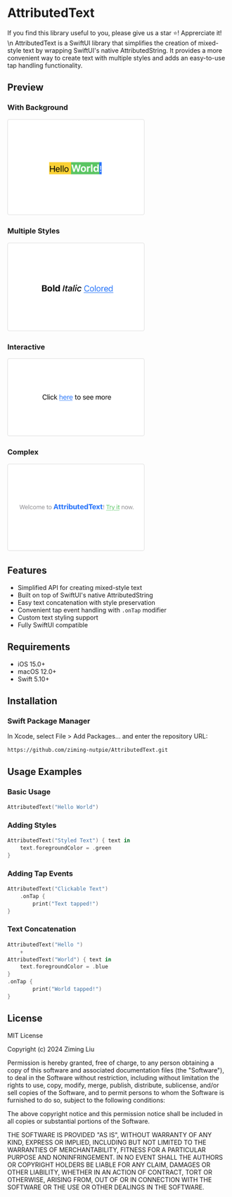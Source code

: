 # AttributedText

If you find this library useful to you, please give us a star ⭐️! Apprerciate it! \n
AttributedText is a SwiftUI library that simplifies the creation of mixed-style text by wrapping SwiftUI's native AttributedString. It provides a more convenient way to create text with multiple styles and adds an easy-to-use tap handling functionality.

## Preview

### With Background
<img src="assets/With Background.png" width="300" style="border: 1px solid #ddd; border-radius: 4px; padding: 5px; background: white;">

### Multiple Styles
<img src="assets/Multiple Styles.png" width="300" style="border: 1px solid #ddd; border-radius: 4px; padding: 5px; background: white;">

### Interactive
<img src="assets/Tappable.png" width="300" style="border: 1px solid #ddd; border-radius: 4px; padding: 5px; background: white;">

### Complex
<img src="assets/Mixed.png" width="300" style="border: 1px solid #ddd; border-radius: 4px; padding: 5px; background: white;">

## Features

- Simplified API for creating mixed-style text
- Built on top of SwiftUI's native AttributedString
- Easy text concatenation with style preservation
- Convenient tap event handling with `.onTap` modifier
- Custom text styling support
- Fully SwiftUI compatible

## Requirements

- iOS 15.0+
- macOS 12.0+
- Swift 5.10+

## Installation

### Swift Package Manager

In Xcode, select File > Add Packages... and enter the repository URL:

```
https://github.com/ziming-nutpie/AttributedText.git
```

## Usage Examples

### Basic Usage

```swift
AttributedText("Hello World")
```

### Adding Styles

```swift
AttributedText("Styled Text") { text in
    text.foregroundColor = .green
}
```

### Adding Tap Events

```swift
AttributedText("Clickable Text")
    .onTap {
        print("Text tapped!")
}
```

### Text Concatenation

```swift
AttributedText("Hello ")
    +
AttributedText("World") { text in
    text.foregroundColor = .blue
}
.onTap {
        print("World tapped!")
}
```

## License

MIT License

Copyright (c) 2024 Ziming Liu

Permission is hereby granted, free of charge, to any person obtaining a copy
of this software and associated documentation files (the "Software"), to deal
in the Software without restriction, including without limitation the rights
to use, copy, modify, merge, publish, distribute, sublicense, and/or sell
copies of the Software, and to permit persons to whom the Software is
furnished to do so, subject to the following conditions:

The above copyright notice and this permission notice shall be included in all
copies or substantial portions of the Software.

THE SOFTWARE IS PROVIDED "AS IS", WITHOUT WARRANTY OF ANY KIND, EXPRESS OR
IMPLIED, INCLUDING BUT NOT LIMITED TO THE WARRANTIES OF MERCHANTABILITY,
FITNESS FOR A PARTICULAR PURPOSE AND NONINFRINGEMENT. IN NO EVENT SHALL THE
AUTHORS OR COPYRIGHT HOLDERS BE LIABLE FOR ANY CLAIM, DAMAGES OR OTHER
LIABILITY, WHETHER IN AN ACTION OF CONTRACT, TORT OR OTHERWISE, ARISING FROM,
OUT OF OR IN CONNECTION WITH THE SOFTWARE OR THE USE OR OTHER DEALINGS IN THE
SOFTWARE. 
